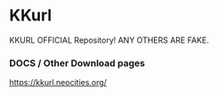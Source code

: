 # KKurl
KKURL OFFICIAL Repository! ANY OTHERS ARE FAKE.

### DOCS / Other Download pages

https://kkurl.neocities.org/

